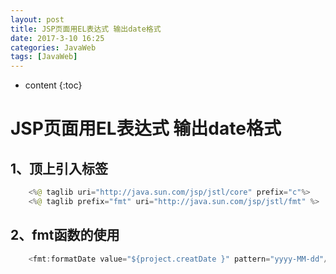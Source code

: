 ```yaml
---
layout: post
title: JSP页面用EL表达式 输出date格式
date: 2017-3-10 16:25
categories: JavaWeb
tags: [JavaWeb]
---
```

* content
{:toc}
# JSP页面用EL表达式 输出date格式

## 1、顶上引入标签
```java
	<%@ taglib uri="http://java.sun.com/jsp/jstl/core" prefix="c"%>
	<%@ taglib prefix="fmt" uri="http://java.sun.com/jsp/jstl/fmt" %>
```

## 2、fmt函数的使用
```java
	<fmt:formatDate value="${project.creatDate }" pattern="yyyy-MM-dd"/>
```